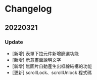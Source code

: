 # Changelog

## 20220321

### Update

- [新增] 表單下拉元件新增篩選功能
- [新增] 示意畫面說明文字
- [新增] 無圖片自動產生出框線結構的功能
- [更新] scrollLock、scrollUnlock 程式碼
